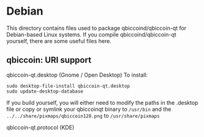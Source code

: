 
Debian
====================
This directory contains files used to package qbiccoind/qbiccoin-qt
for Debian-based Linux systems. If you compile qbiccoind/qbiccoin-qt yourself, there are some useful files here.

## qbiccoin: URI support ##


qbiccoin-qt.desktop  (Gnome / Open Desktop)
To install:

	sudo desktop-file-install qbiccoin-qt.desktop
	sudo update-desktop-database

If you build yourself, you will either need to modify the paths in
the .desktop file or copy or symlink your qbiccoinqt binary to `/usr/bin`
and the `../../share/pixmaps/qbiccoin128.png` to `/usr/share/pixmaps`

qbiccoin-qt.protocol (KDE)

